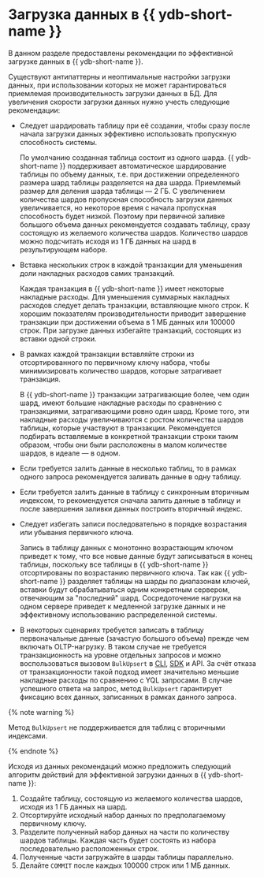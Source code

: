 # Загрузка данных в {{ ydb-short-name }}

В данном разделе предоставлены рекомендации по эффективной загрузке  данных в {{ ydb-short-name }}.

Существуют антипаттерны и неоптимальные настройки загрузки данных, при использовании которых не может гарантироваться приемлемая производительность загрузки данных в БД.
Для увеличения скорости загрузки данных нужно учесть следующие рекомендации:

* Следует шардировать таблицу при её создании, чтобы сразу после начала загрузки данных эффективно использовать пропускную способность системы.

  По умолчанию созданная таблица состоит из одного шарда. {{ ydb-short-name }} поддерживает автоматическое шардирование таблицы по объему данных, т.е. при достижении определенного размера шард таблицы разделяется на два шарда.
  Приемлемый размер для деления шарда таблицы — 2 ГБ. С увеличением количества шардов пропускная способность загрузки данных увеличивается, но некоторое время с начала пропускная способность будет низкой.
  Поэтому при первичной заливке большого объема данных рекомендуется создавать таблицу, сразу состоящую из желаемого количества шардов. Количество шардов можно подсчитать исходя из 1 ГБ данных на шард в результирующем наборе.

* Вставка нескольких строк в каждой транзакции для уменьшения доли накладных расходов самих транзакций.

  Каждая транзакция в {{ ydb-short-name }} имеет некоторые накладные расходы. Для уменьшения суммарных накладных расходов следует делать транзакции, вставляющие много строк. К хорошим показателям производительности приводит завершение транзакции при достижении объема в 1 МБ данных или 100000 строк.
  При загрузке данных избегайте транзакций, состоящих из вставки одной строки.

* В рамках каждой транзакции вставляйте строки из отсортированного по первичному ключу набора, чтобы минимизировать количество шардов, которые затрагивает транзакция.

  В {{ ydb-short-name }} транзакции затрагивающие более, чем один шард, имеют большие накладные расходы по сравнению с транзакциями, затрагивающими ровно один шард. Кроме того, эти накладные расходы увеличиваются с ростом количества шардов таблицы, которые участвуют в транзакции.
  Рекомендуется подбирать вставляемые в конкретной транзакции строки таким образом, чтобы они были расположены в малом количестве шардов, в идеале — в одном.

* Если требуется залить данные в несколько таблиц, то в рамках одного запроса рекомендуется заливать данные в одну таблицу.
* Если требуется залить данные в таблицу с синхронным вторичным индексом, то рекомендуется сначала залить данные в таблицу и после завершения заливки данных построить вторичный индекс.
* Следует избегать записи последовательно в порядке возрастания или убывания первичного ключа.

  Запись в таблицу данных с монотонно возрастающим ключом приведет к тому, что все новые данные будут записываться в конец таблицы, поскольку все таблицы в {{ ydb-short-name }} отсортированы по возрастанию первичного ключа. Так как {{ ydb-short-name }} разделяет таблицы на шарды по диапазонам ключей, вставки будут обрабатываться одним конкретным сервером, отвечающим за "последний" шард. Сосредоточение нагрузки на одном сервере приведет к медленной загрузке данных и не эффективному использованию распределенной системы.

* В некоторых сценариях требуется записать в таблицу первоначальные данные (зачастую большого объема) прежде чем включать OLTP-нагрузку. В таком случае не требуется транзакционность на уровне отдельных запросов и можно воспользоваться вызовом `BulkUpsert` в [CLI](../reference/ydb-cli/export-import/tools-restore.md), [SDK](../recipes/ydb-sdk/bulk-upsert.md) и API. За счёт отказа от транзакционности такой подход  имеет значительно меньшие накладные расходы по сравнению с YQL запросами. В случае успешного ответа на запрос, метод `BulkUpsert` гарантирует фиксацию всех данных, записанных в рамках данного запроса.

{% note warning %}

Метод `BulkUpsert` не поддерживается для таблиц с вторичными индексами.

{% endnote %}


Исходя из данных рекомендаций можно предложить следующий алгоритм действий для эффективной загрузки данных в {{ ydb-short-name }}:

1. Создайте таблицу, состоящую из желаемого количества шардов, исходя из 1 ГБ данных на шард.
2. Отсортируйте исходный набор данных по предполагаемому первичному ключу.
3. Разделите полученный набор данных на части по количеству шардов таблицы. Каждая часть будет состоять из набора последовательно расположенных строк.
4. Полученные части загружайте в шарды таблицы параллельно.
5. Делайте `COMMIT` после каждых 100000 строк или 1 МБ данных.
